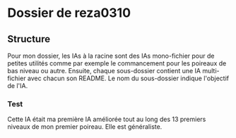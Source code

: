 # Dossier de reza0310

## Structure

Pour mon dossier, les IAs à la racine sont des IAs mono-fichier pour de petites utilités comme par exemple le commancement pour les poireaux de bas niveau ou autre. Ensuite, chaque sous-dossier contient une IA multi-fichier avec chacun son README. Le nom du sous-dossier indique l'objectif de l'IA.

### Test

Cette IA était ma première IA améliorée tout au long des 13 premiers niveaux de mon premier poireau. Elle est généraliste.
